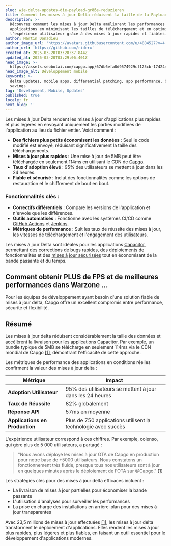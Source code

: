 ```yaml
---
slug: wie-delta-updates-die-payload-größe-reduzieren
title: Comment les mises à jour Delta réduisent la taille de la Payload
description: >-
  Découvrez comment les mises à jour Delta améliorent les performances des
  applications en minimisant les tailles de téléchargement et en optimisant
  l'expérience utilisateur grâce à des mises à jour rapides et fiables.
author: Martin Donadieu
author_image_url: 'https://avatars.githubusercontent.com/u/4084527?v=4'
author_url: 'https://github.com/riderx'
created_at: 2025-03-20T03:28:37.844Z
updated_at: 2025-03-20T03:29:06.401Z
head_image: >-
  https://assets.seobotai.com/capgo.app/67db6efa8d9574929cf125cb-1742441346400.jpg
head_image_alt: Développement mobile
keywords: >-
  delta updates, mobile apps, differential patching, app performance, bandwidth
  savings
tag: 'Development, Mobile, Updates'
published: true
locale: fr
next_blog: ''
---
```

Les mises à jour Delta rendent les mises à jour d'applications plus rapides et plus légères en envoyant uniquement les parties modifiées de l'application au lieu du fichier entier. Voici comment :

-   **Des fichiers plus petits économisent les données** : Seul le code modifié est envoyé, réduisant significativement la taille des téléchargements.
-   **Mises à jour plus rapides** : Une mise à jour de 5MB peut être téléchargée en seulement 114ms en utilisant le CDN de [Capgo](https://capgo.app/).
-   **Taux d'adoption élevé** : 95% des utilisateurs se mettent à jour dans les 24 heures.
-   **Fiable et sécurisé** : Inclut des fonctionnalités comme les options de restauration et le chiffrement de bout en bout.

### Fonctionnalités clés :

-   **Correctifs différentiels** : Compare les versions de l'application et n'envoie que les différences.
-   **Outils automatisés** : Fonctionne avec les systèmes CI/CD comme [GitHub Actions](https://docs.github.com/actions) et [Jenkins](https://www.jenkins.io/).
-   **Métriques de performance** : Suit les taux de réussite des mises à jour, les vitesses de téléchargement et l'engagement des utilisateurs.

Les mises à jour Delta sont idéales pour les applications [Capacitor](https://capacitorjs.com/), permettant des corrections de bugs rapides, des déploiements de fonctionnalités et des [mises à jour sécurisées](https://capgo.app/docs/plugin/cloud-mode/hybrid-update/) tout en économisant de la bande passante et du temps.

## Comment obtenir PLUS de FPS et de meilleures performances dans Warzone ...

Pour les équipes de développement ayant besoin d'une solution fiable de mises à jour delta, Capgo offre un excellent compromis entre performance, sécurité et flexibilité.

## Résumé

Les mises à jour delta réduisent considérablement la taille des données et accélèrent la livraison pour les applications Capacitor. Par exemple, un bundle typique de 5MB se télécharge en seulement 114ms via le CDN mondial de Capgo [\[1\]](https://capgo.app/), démontrant l'efficacité de cette approche.

Les métriques de performance des applications en conditions réelles confirment la valeur des mises à jour delta :

| Métrique | Impact |
| --- | --- |
| **Adoption Utilisateur** | 95% des utilisateurs se mettent à jour dans les 24 heures |
| **Taux de Réussite** | 82% globalement |
| **Réponse API** | 57ms en moyenne |
| **Applications en Production** | Plus de 750 applications utilisent la technologie avec succès |

L'expérience utilisateur correspond à ces chiffres. Par exemple, colenso, qui gère plus de 5 000 utilisateurs, a partagé :

> "Nous avons déployé les mises à jour OTA de Capgo en production pour notre base de +5000 utilisateurs. Nous constatons un fonctionnement très fluide, presque tous nos utilisateurs sont à jour en quelques minutes après le déploiement de l'OTA sur @Capgo." [\[1\]](https://capgo.app/)

Les stratégies clés pour des mises à jour delta efficaces incluent :

-   La livraison de mises à jour partielles pour économiser la bande passante
-   L'utilisation d'analyses pour surveiller les performances
-   La prise en charge des installations en arrière-plan pour des mises à jour transparentes

Avec 23,5 millions de mises à jour effectuées [\[1\]](https://capgo.app/), les mises à jour delta transforment le déploiement d'applications. Elles rendent les mises à jour plus rapides, plus légères et plus fiables, en faisant un outil essentiel pour le développement d'applications modernes.
